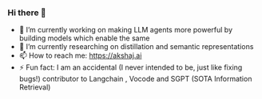 ### Hi there 👋

- 🔭 I’m currently working on making LLM agents more powerful by building models which enable the same
- 🌱 I’m currently researching on distillation and semantic representations
- 📫 How to reach me: https://akshaj.ai
- ⚡ Fun fact: I am an accidental (I never intended to be, just like fixing bugs!) contributor to Langchain , Vocode and SGPT (SOTA Information Retrieval) 

